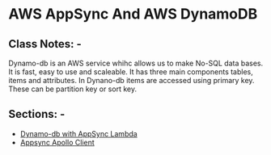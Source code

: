 # AWS AppSync And AWS DynamoDB

## Class Notes: -

Dynamo-db is an AWS service whihc allows us to make No-SQL data bases. It is fast, easy to use and scaleable. It has three main components tables, items and attributes. In Dynano-db items are accessed using primary key. These can be partition key or sort key.

## Sections: -

- [Dynamo-db with AppSync Lambda](./step04_appsync_lambda_dynamodb)
- [Appsync Apollo Client](./step05_appsync_apollo_client)
